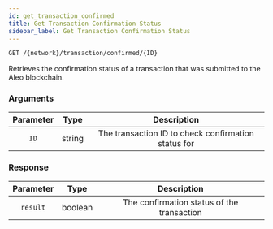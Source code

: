 ```yaml
---
id: get_transaction_confirmed
title: Get Transaction Confirmation Status
sidebar_label: Get Transaction Confirmation Status
---
```


```bash title=ENDPOINT
GET /{network}/transaction/confirmed/{ID}
```

Retrieves the confirmation status of a transaction that was submitted to the Aleo blockchain.

### Arguments

| Parameter | Type | Description |
|:---------:|:----:|:-----------:|
| `ID` | string | The transaction ID to check confirmation status for |

### Response

| Parameter | Type |            Description            |
|:---------:|:----:|:---------------------------------:|
| `result`  | boolean  | The confirmation status of the transaction | 